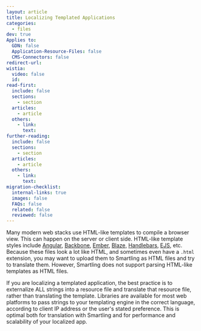```yaml
---
layout: article
title: Localizing Templated Applications
categories:
  - files
dev: true
Applies to:
  GDN: false
  Application-Resource-Files: false
  CMS-Connectors: false
redirect-url:
wistia:
  video: false
  id:
read-first:
  include: false
  sections:
    - section
  articles:
    - article
  others:
    - link:
      text:
further-reading:
  include: false
  sections:
    - section
  articles:
    - article
  others:
    - link:
      text:
migration-checklist:
  internal-links: true
  images: false
  FAQs: false
  related: false
  reviewed: false
---
```


Many modern web stacks use HTML-like templates to compile a browser view. This can happen on the server or client side. HTML-like template styles include [Angular](https://angularjs.org/), [Backbone](http://backbonejs.org/), [Ember](http://emberjs.com/), [Blaze,](http://guide.meteor.com/blaze.html) [Handlebars](http://handlebarsjs.com/), [EJS](http://www.embeddedjs.com/), etc. Because these files look a lot like HTML, and sometimes even have a `.html` extension, you may want to upload them to Smartling as HTML files and try to translate them. However, Smartling does not support parsing HTML-like templates as HTML files.

If you are localizing a templated application, the best practice is to externalize ALL strings into a resource file and translate that resource file, rather than translating the template. Libraries are available for most web platforms to pass strings to your templating engine in the correct language, according to client IP address or the user's stated preference. This is optimal both for translation with Smartling and for performance and scalability of your localized app.